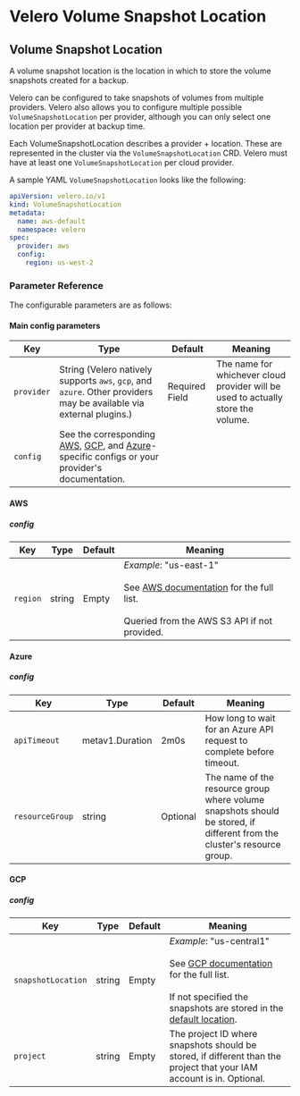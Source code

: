 # Velero Volume Snapshot Location

## Volume Snapshot Location

A volume snapshot location is the location in which to store the volume snapshots created for a backup.

Velero can be configured to take snapshots of volumes from multiple providers. Velero also allows you to configure multiple possible `VolumeSnapshotLocation` per provider, although you can only select one location per provider at backup time.

Each VolumeSnapshotLocation describes a provider + location. These are represented in the cluster via the `VolumeSnapshotLocation` CRD. Velero must have at least one `VolumeSnapshotLocation` per cloud provider.

A sample YAML `VolumeSnapshotLocation` looks like the following:

```yaml
apiVersion: velero.io/v1
kind: VolumeSnapshotLocation
metadata:
  name: aws-default
  namespace: velero
spec:
  provider: aws
  config:
    region: us-west-2
```

### Parameter Reference

The configurable parameters are as follows:

#### Main config parameters

| Key | Type | Default | Meaning |
| --- | --- | --- | --- |
| `provider` | String (Velero natively supports `aws`, `gcp`, and `azure`. Other providers may be available via external plugins.)| Required Field | The name for whichever cloud provider will be used to actually store the volume. |
| `config` | See the corresponding [AWS][0], [GCP][1], and [Azure][2]-specific configs or your provider's documentation.

#### AWS

##### config

| Key | Type | Default | Meaning |
| --- | --- | --- | --- |
| `region` | string | Empty | *Example*: "us-east-1"<br><br>See [AWS documentation][3] for the full list.<br><br>Queried from the AWS S3 API if not provided. |

#### Azure

##### config

| Key | Type | Default | Meaning |
| --- | --- | --- | --- |
| `apiTimeout` | metav1.Duration | 2m0s | How long to wait for an Azure API request to complete before timeout. |
| `resourceGroup` | string | Optional | The name of the resource group where volume snapshots should be stored, if different from the cluster's resource group. |

#### GCP

##### config

| Key | Type | Default | Meaning |
| --- | --- | --- | --- |
| `snapshotLocation` | string | Empty | *Example*: "us-central1"<br><br>See [GCP documentation][4] for the full list.<br><br>If not specified the snapshots are stored in the [default location][5]. |
| `project` | string | Empty | The project ID where snapshots should be stored, if different than the project that your IAM account is in. Optional. |

[0]: #aws
[1]: #gcp
[2]: #azure
[3]: http://docs.aws.amazon.com/AWSEC2/latest/UserGuide/using-regions-availability-zones.html#concepts-available-regions
[4]: https://cloud.google.com/storage/docs/locations#available_locations
[5]: https://cloud.google.com/compute/docs/disks/create-snapshots#default_location
